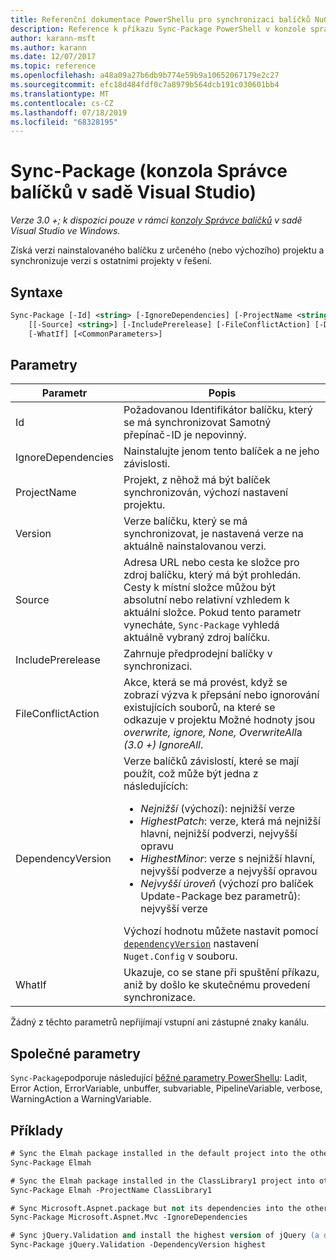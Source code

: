 ```yaml
---
title: Referenční dokumentace PowerShellu pro synchronizaci balíčků NuGet
description: Reference k příkazu Sync-Package PowerShell v konzole správce balíčků NuGet v aplikaci Visual Studio.
author: karann-msft
ms.author: karann
ms.date: 12/07/2017
ms.topic: reference
ms.openlocfilehash: a48a09a27b6db9b774e59b9a10652067179e2c27
ms.sourcegitcommit: efc18d484fdf0c7a8979b564dcb191c030601bb4
ms.translationtype: MT
ms.contentlocale: cs-CZ
ms.lasthandoff: 07/18/2019
ms.locfileid: "68328195"
---
```

# <a name="sync-package-package-manager-console-in-visual-studio"></a>Sync-Package (konzola Správce balíčků v sadě Visual Studio)

*Verze 3.0 +; k dispozici pouze v rámci [konzoly Správce balíčků](../../consume-packages/install-use-packages-powershell.md) v sadě Visual Studio ve Windows.*

Získá verzi nainstalovaného balíčku z určeného (nebo výchozího) projektu a synchronizuje verzi s ostatními projekty v řešení.

## <a name="syntax"></a>Syntaxe

```ps
Sync-Package [-Id] <string> [-IgnoreDependencies] [-ProjectName <string>] [[-Version] <string>]
    [[-Source] <string>] [-IncludePrerelease] [-FileConflictAction] [-DependencyVersion]
    [-WhatIf] [<CommonParameters>]
```

## <a name="parameters"></a>Parametry

| Parametr | Popis |
| --- | --- |
| Id | Požadovanou Identifikátor balíčku, který se má synchronizovat Samotný přepínač-ID je nepovinný. |
| IgnoreDependencies | Nainstalujte jenom tento balíček a ne jeho závislosti. |
| ProjectName | Projekt, z něhož má být balíček synchronizován, výchozí nastavení projektu. |
| Version | Verze balíčku, který se má synchronizovat, je nastavená verze na aktuálně nainstalovanou verzi. |
| Source | Adresa URL nebo cesta ke složce pro zdroj balíčku, který má být prohledán. Cesty k místní složce můžou být absolutní nebo relativní vzhledem k aktuální složce. Pokud tento parametr vynecháte, `Sync-Package` vyhledá aktuálně vybraný zdroj balíčku. |
| IncludePrerelease | Zahrnuje předprodejní balíčky v synchronizaci. |
| FileConflictAction | Akce, která se má provést, když se zobrazí výzva k přepsání nebo ignorování existujících souborů, na které se odkazuje v projektu Možné hodnoty jsou *overwrite, ignore, None, OverwriteAll*a *(3.0 +)* *IgnoreAll*. |
| DependencyVersion | Verze balíčků závislostí, které se mají použít, což může být jedna z následujících:<br/><ul><li>*Nejnižší* (výchozí): nejnižší verze</li><li>*HighestPatch*: verze, která má nejnižší hlavní, nejnižší podverzi, nejvyšší opravu</li><li>*HighestMinor*: verze s nejnižší hlavní, nejvyšší podverze a nejvyšší opravou</li><li>*Nejvyšší úroveň* (výchozí pro balíček Update-Package bez parametrů): nejvyšší verze</li></ul>Výchozí hodnotu můžete nastavit pomocí [`dependencyVersion`](../nuget-config-file.md#config-section) nastavení `Nuget.Config` v souboru. |
| WhatIf | Ukazuje, co se stane při spuštění příkazu, aniž by došlo ke skutečnému provedení synchronizace. |

Žádný z těchto parametrů nepřijímají vstupní ani zástupné znaky kanálu.

## <a name="common-parameters"></a>Společné parametry

`Sync-Package`podporuje následující [běžné parametry PowerShellu](http://go.microsoft.com/fwlink/?LinkID=113216): Ladit, Error Action, ErrorVariable, unbuffer, subvariable, PipelineVariable, verbose, WarningAction a WarningVariable.

## <a name="examples"></a>Příklady

```ps
# Sync the Elmah package installed in the default project into the other projects in the solution
Sync-Package Elmah

# Sync the Elmah package installed in the ClassLibrary1 project into other projects in the solution
Sync-Package Elmah -ProjectName ClassLibrary1

# Sync Microsoft.Aspnet.package but not its dependencies into the other projects in the solution
Sync-Package Microsoft.Aspnet.Mvc -IgnoreDependencies

# Sync jQuery.Validation and install the highest version of jQuery (a dependency) from the package source    
Sync-Package jQuery.Validation -DependencyVersion highest
```

